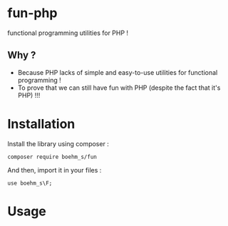 # fun-php

functional programming utilities for PHP !

## Why ? 

- Because PHP lacks of simple and easy-to-use utilities for functional programming !
- To prove that we can still have fun with PHP (despite the fact that it's PHP) !!!

# Installation 

Install the library using composer : 

```
composer require boehm_s/fun
```

And then, import it in your files :

```
use boehm_s\F;
```

# Usage
